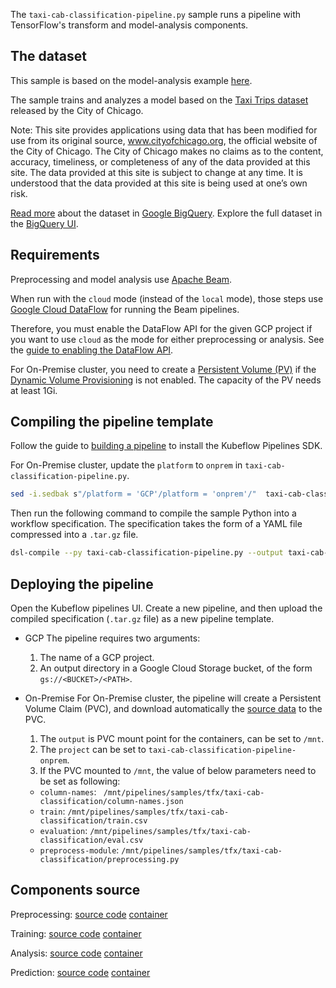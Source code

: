 The `taxi-cab-classification-pipeline.py` sample runs a pipeline with TensorFlow's transform and model-analysis components.

## The dataset

This sample is based on the model-analysis example 
[here](https://github.com/tensorflow/tfx/tree/master/tfx/examples/chicago_taxi).

The sample trains and analyzes a model based on the 
[Taxi Trips dataset](https://data.cityofchicago.org/Transportation/Taxi-Trips/wrvz-psew)
released by the City of Chicago.

Note: This site provides applications using data that has been modified
for use from its original source, www.cityofchicago.org, the official website of
the City of Chicago. The City of Chicago makes no claims as to the content,
accuracy, timeliness, or completeness of any of the data provided at this site.
The data provided at this site is subject to change at any time. It is understood
that the data provided at this site is being used at one’s own risk.

[Read more](https://cloud.google.com/bigquery/public-data/chicago-taxi) about the
dataset in [Google BigQuery](https://cloud.google.com/bigquery/). Explore the
full dataset in the
[BigQuery UI](https://bigquery.cloud.google.com/dataset/bigquery-public-data:chicago_taxi_trips).

## Requirements

Preprocessing and model analysis use [Apache Beam](https://beam.apache.org/).

When run with the `cloud` mode (instead of the `local` mode), those steps use [Google Cloud DataFlow](https://beam.apache.org/) for running the Beam pipelines.

Therefore, you must enable the DataFlow API for the given GCP project if you want to use `cloud` as the mode for either preprocessing or analysis. See the [guide to enabling the DataFlow API](https://cloud.google.com/endpoints/docs/openapi/enable-api).

For On-Premise cluster, you need to create a [Persistent Volume (PV)](https://kubernetes.io/docs/concepts/storage/persistent-volumes/) if the [Dynamic Volume Provisioning](https://kubernetes.io/docs/concepts/storage/dynamic-provisioning/) is not enabled. The capacity of the PV needs at least 1Gi.

## Compiling the pipeline template

Follow the guide to [building a pipeline](https://www.kubeflow.org/docs/guides/pipelines/build-pipeline/) to install the Kubeflow Pipelines SDK.

For On-Premise cluster, update the `platform` to `onprem` in `taxi-cab-classification-pipeline.py`.

```bash
sed -i.sedbak s"/platform = 'GCP'/platform = 'onprem'/"  taxi-cab-classification-pipeline.py
```
Then run the following command to compile the sample Python into a workflow specification. The specification takes the form of a YAML file compressed into a `.tar.gz` file.

```bash
dsl-compile --py taxi-cab-classification-pipeline.py --output taxi-cab-classification-pipeline.tar.gz
```

## Deploying the pipeline

Open the Kubeflow pipelines UI. Create a new pipeline, and then upload the compiled specification (`.tar.gz` file) as a new pipeline template.

- GCP
  The pipeline requires two arguments:
  
  1. The name of a GCP project.
  2. An output directory in a Google Cloud Storage bucket, of     the form `gs://<BUCKET>/<PATH>`.
- On-Premise
  For On-Premise cluster, the pipeline will create a Persistent Volume Claim (PVC), and download 
  automatically the 
  [source data](https://github.com/kubeflow/pipelines/tree/master/samples/core/tfx_cab_classification/taxi-cab-classification) 
  to the PVC.
  1. The `output` is PVC mount point for the containers, can be set to `/mnt`.
  2. The `project` can be set to `taxi-cab-classification-pipeline-onprem`.
  3. If the PVC mounted to `/mnt`, the value of below parameters need to be set as following:
  - `column-names`: `
/mnt/pipelines/samples/tfx/taxi-cab-classification/column-names.json`
  - `train`: `/mnt/pipelines/samples/tfx/taxi-cab-classification/train.csv`
  -  `evaluation`: `/mnt/pipelines/samples/tfx/taxi-cab-classification/eval.csv`
  -  `preprocess-module`: `/mnt/pipelines/samples/tfx/taxi-cab-classification/preprocessing.py` 



## Components source

Preprocessing:
  [source code](https://github.com/kubeflow/pipelines/tree/master/components/dataflow/tft/src) 
  [container](https://github.com/kubeflow/pipelines/tree/master/components/dataflow/tft)

Training:
  [source code](https://github.com/kubeflow/pipelines/tree/master/components/kubeflow/launcher/src) 
  [container](https://github.com/kubeflow/pipelines/tree/master/components/kubeflow/launcher)

Analysis:
  [source code](https://github.com/kubeflow/pipelines/tree/master/components/dataflow/tfma/src) 
  [container](https://github.com/kubeflow/pipelines/tree/master/components/dataflow/tfma)

Prediction:
  [source code](https://github.com/kubeflow/pipelines/tree/master/components/dataflow/predict/src) 
  [container](https://github.com/kubeflow/pipelines/tree/master/components/dataflow/predict)
